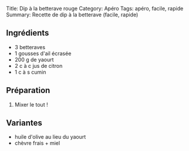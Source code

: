Title: Dip à la betterave rouge
Category: Apéro
Tags: apéro, facile, rapide
Summary: Recette de dip à la betterave (facile, rapide)

## Ingrédients
- 3 betteraves
- 1 gousses d'ail écrasée
- 200 g de yaourt
- 2 c à c jus de citron
- 1 c à s cumin

## Préparation
1. Mixer le tout !

## Variantes
- huile d'olive au lieu du yaourt
- chèvre frais + miel
